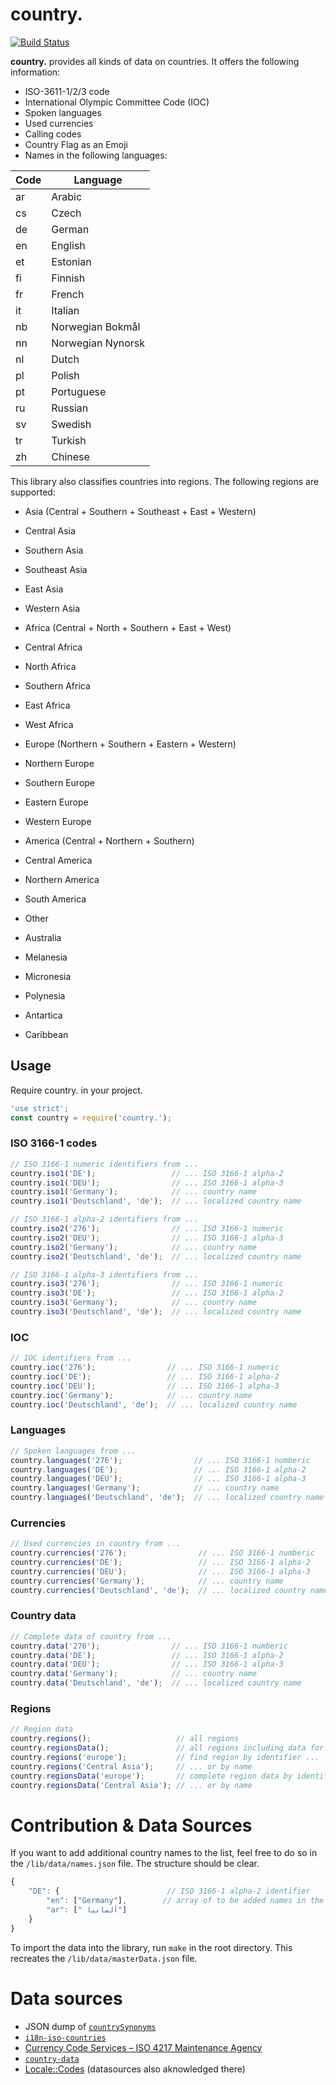 # country.
[![Build Status](https://travis-ci.org/ohitsdaniel/country..svg?branch=master)](https://travis-ci.org/ohitsdaniel/country.)

**country.** provides all kinds of data on countries. It offers the following information:
  * ISO-3611-1/2/3 code
  * International Olympic Committee Code (IOC)
  * Spoken languages
  * Used currencies
  * Calling codes
  * Country Flag as an Emoji
  * Names in the following languages:
  
  Code  | Language
------------- | -------------
ar  | Arabic
cs  | Czech
de  | German
en  | English
et  | Estonian
fi  | Finnish
fr  | French
it  | Italian
nb  | Norwegian Bokmål
nn  | Norwegian Nynorsk
nl  | Dutch
pl  | Polish 
pt  | Portuguese
ru  | Russian
sv  | Swedish
tr  | Turkish
zh  | Chinese

This library also classifies countries into regions. The following regions are supported:

* Asia (Central + Southern + Southeast + East + Western) 
 * Central Asia
 * Southern Asia
 * Southeast Asia
 * East Asia
 * Western Asia

* Africa (Central + North + Southern + East + West) 
 * Central Africa
 * North Africa
 * Southern Africa
 * East Africa
 * West Africa

* Europe (Northern + Southern + Eastern + Western)
 * Northern Europe
 * Southern Europe
 * Eastern Europe
 * Western Europe
* America (Central + Northern + Southern) 
 * Central America
 * Northern America
 * South America
* Other
 * Australia
 * Melanesia
 * Micronesia
 * Polynesia
 * Antartica
 * Caribbean


## Usage

Require country. in your project. 
```js
'use strict';
const country = require('country.');
```

### ISO 3166-1 codes
```js
// ISO 3166-1 numeric identifiers from ...
country.iso1('DE');                 // ... ISO 3166-1 alpha-2
country.iso1('DEU');                // ... ISO 3166-1 alpha-3
country.iso1('Germany');            // ... country name
country.iso1('Deutschland', 'de');  // ... localized country name

// ISO 3166-1 alpha-2 identifiers from ...
country.iso2('276');                // ... ISO 3166-1 numeric
country.iso2('DEU');                // ... ISO 3166-1 alpha-3
country.iso2('Germany');            // ... country name
country.iso2('Deutschland', 'de');  // ... localized country name

// ISO 3166-1 alpha-3 identifiers from ...
country.iso3('276');                // ... ISO 3166-1 numeric
country.iso3('DE');                 // ... ISO 3166-1 alpha-2
country.iso3('Germany');            // ... country name
country.iso3('Deutschland', 'de');  // ... localized country name
```

### IOC
```js
// IOC identifiers from ...
country.ioc('276');                // ... ISO 3166-1 numeric
country.ioc('DE');                 // ... ISO 3166-1 alpha-2
country.ioc('DEU');                // ... ISO 3166-1 alpha-3
country.ioc('Germany');            // ... country name
country.ioc('Deutschland', 'de');  // ... localized country name
```

### Languages
```js
// Spoken languages from ...
country.languages('276');                // ... ISO 3166-1 numberic
country.languages('DE');                 // ... ISO 3166-1 alpha-2
country.languages('DEU');                // ... ISO 3166-1 alpha-3
country.languages('Germany');            // ... country name
country.languages('Deutschland', 'de');  // ... localized country name
```

### Currencies
```js
// Used currencies in country from ...
country.currencies('276');                // ... ISO 3166-1 numberic
country.currencies('DE');                 // ... ISO 3166-1 alpha-2
country.currencies('DEU');                // ... ISO 3166-1 alpha-3
country.currencies('Germany');            // ... country name
country.currencies('Deutschland', 'de');  // ... localized country name
```

### Country data
```js
// Complete data of country from ...
country.data('276');                // ... ISO 3166-1 numberic
country.data('DE');                 // ... ISO 3166-1 alpha-2
country.data('DEU');                // ... ISO 3166-1 alpha-3
country.data('Germany');            // ... country name
country.data('Deutschland', 'de');  // ... localized country name
```

### Regions
```js
// Region data
country.regions();                   // all regions
country.regionsData();               // all regions including data for all countries (ISO 3166-1 codes, IOC,...)
country.regions('europe');           // find region by identifier ...
country.regions('Central Asia');     // ... or by name
country.regionsData('europe');       // complete region data by identifier...
country.regionsData('Central Asia'); // ... or by name
```

# Contribution & Data Sources
If you want to add additional country names to the list, feel free to do so in the `/lib/data/names.json` file. The structure should be clear.

```js
{
	"DE": {                        // ISO 3166-1 alpha-2 identifier
		"en": ["Germany"],        // array of to be added names in the set locale
		"ar": [" ألمانيا"]
	}
}
```

To import the data into the library, run `make` in the root directory. This recreates the `/lib/data/masterData.json` file.

# Data sources 
* JSON dump of [`countrySynonyms`](https://rdrr.io/rforge/rworldmap/man/countrySynonyms.html)
* [`i18n-iso-countries`](https://www.npmjs.com/package/i18n-iso-countries)
* [Currency Code Services – ISO 4217 Maintenance Agency](https://www.currency-iso.org/dam/downloads/lists/list_one.xls)
* [`country-data`](https://www.npmjs.com/package/country-data)
* [Locale::Codes](http://search.cpan.org/~sbeck/Locale-Codes-3.42/lib/Locale/Codes.pod) (datasources also aknowledged there)






